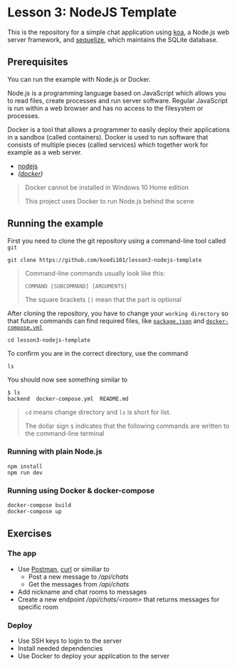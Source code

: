# Lesson 3: NodeJS Template

This is the repository for a simple chat application using
[koa](http://koajs.com/), a Node.js web server framework, and [sequelize](http://docs.sequelizejs.com/), which maintains the SQLite database.

## Prerequisites

You can run the example with Node.js or Docker.

Node.js is a programming language based on JavaScript which allows you to read files, create processes and run server software. Regular JavaScript is run within a web browser and has no access to the filesystem or processes.

Docker is a tool that allows a programmer to easily deploy their applications in a sandbox (called containers). Docker is used to run software that consists of multiple pieces (called services) which together work for example as a web server.

- [nodejs](http://nodejs.org)
- _([docker](http://docker.com))_

> Docker cannot be installed in Windows 10 Home edition
>
> This project uses Docker to run Node.js behind the scene

## Running the example

First you need to clone the git repository using a command-line tool called `git`

    git clone https://github.com/koodi101/lesson3-nodejs-template

> Command-line commands usually look like this:
>
>     COMMAND [SUBCOMMAND] [ARGUMENTS]
>
> The square brackets `[]` mean that the part is optional

After cloning the repository, you have to change your `working directory` so that future commands can find required files, like [`package.json`](backend/package.json) and [`docker-compose.yml`](docker-compose.yml)

    cd lesson3-nodejs-template

To confirm you are in the correct directory, use the command

    ls

You should now see something similar to

    $ ls
    backend  docker-compose.yml  README.md

> `cd` means change directory and `ls` is short for list.
>
> The dollar sign `$` indicates that the following commands are written to the command-line terminal

### Running with plain Node.js

    npm install
    npm run dev

### Running using Docker & docker-compose

    docker-compose build
    docker-compose up

## Exercises

### The app

- Use [Postman](https://www.getpostman.com/), [curl](https://linux.die.net/man/1/curl) or similiar to
  - Post a new message to _/api/chats_
  - Get the messages from _/api/chats_
- Add nickname and chat rooms to messages
- Create a new endpoint _/api/chats/\<room\>_ that returns messages for specific room

### Deploy

- Use SSH keys to login to the server
- Install needed dependencies
- Use Docker to deploy your application to the server
